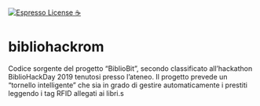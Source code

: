 [![Espresso License :coffee:](https://img.shields.io/badge/license-Espresso%20☕-7890F0.svg)](https://github.com/jack23247/espresso-license)

# bibliohackrom

Codice sorgente del progetto “BiblioBit”, secondo classificato all’hackathon BiblioHackDay 2019 tenutosi presso l’ateneo. Il progetto prevede un “tornello intelligente” che sia in grado di gestire automaticamente i prestiti leggendo i tag RFID allegati ai libri.s
